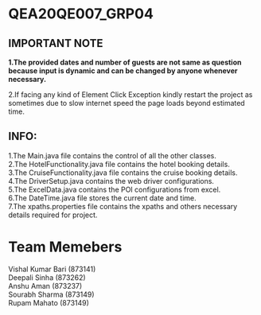 # **QEA20QE007_GRP04**

## IMPORTANT NOTE

**1.The provided dates and number of guests are not same as question because input is dynamic and can be changed by anyone whenever necessary.<br/>**

2.If facing any kind of Element Click Exception kindly restart the project as sometimes due to slow internet speed the page loads beyond estimated time.<br/>

## INFO:

1.The Main.java file contains the control of all the other classes.<br/>
2.The HotelFunctionality.java file contains the hotel booking details.<br/>
3.The CruiseFunctionality.java file contains the cruise booking details.<br/>
4.The DriverSetup.java contains the web driver configurations.<br/>
5.The ExcelData.java contains the POI configurations from excel.<br/>
6.The DateTime.java file stores the current date and time.<br/>
7.The xpaths.properties file contains the xpaths and others necessary details required for project.<br/>

# Team Memebers

Vishal Kumar Bari (873141)<br/> 
Deepali Sinha (873262)<br/>
Anshu Aman (873237)<br/>
Sourabh Sharma (873149)<br/>
Rupam Mahato (873149)<br/>






